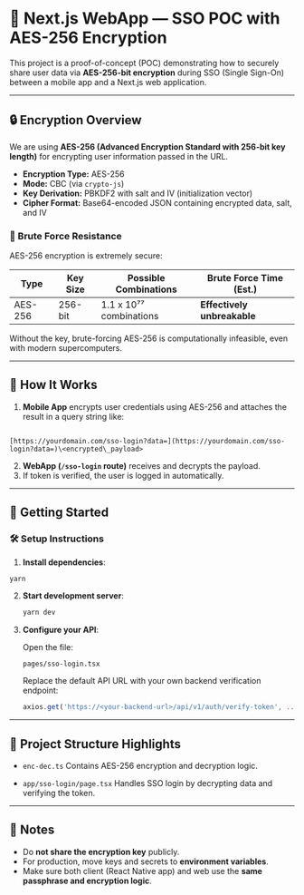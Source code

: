 # 🔐 Next.js WebApp — SSO POC with AES-256 Encryption

This project is a proof-of-concept (POC) demonstrating how to securely share user data via **AES-256-bit encryption** during SSO (Single Sign-On) between a mobile app and a Next.js web application.

---

## 🔒 Encryption Overview

We are using **AES-256 (Advanced Encryption Standard with 256-bit key length)** for encrypting user information passed in the URL.

- **Encryption Type:** AES-256
- **Mode:** CBC (via `crypto-js`)
- **Key Derivation:** PBKDF2 with salt and IV (initialization vector)
- **Cipher Format:** Base64-encoded JSON containing encrypted data, salt, and IV

### 🧠 Brute Force Resistance

AES-256 encryption is extremely secure:

| Type     | Key Size | Possible Combinations      | Brute Force Time (Est.)      |
|----------|----------|-----------------------------|------------------------------|
| AES-256  | 256-bit  | 1.1 x 10⁷⁷ combinations     | **Effectively unbreakable**  |

Without the key, brute-forcing AES-256 is computationally infeasible, even with modern supercomputers.

---

## 🧪 How It Works

1. **Mobile App** encrypts user credentials using AES-256 and attaches the result in a query string like:
```

[https://yourdomain.com/sso-login?data=](https://yourdomain.com/sso-login?data=)\<encrypted\_payload>

````

2. **WebApp (`/sso-login` route)** receives and decrypts the payload.
3. If token is verified, the user is logged in automatically.

---

## 🚀 Getting Started

### 🛠️ Setup Instructions

1. **Install dependencies**:

```bash
yarn
````

2. **Start development server**:

   ```bash
   yarn dev
   ```

3. **Configure your API**:

   Open the file:

   ```
   pages/sso-login.tsx
   ```

   Replace the default API URL with your own backend verification endpoint:

   ```ts
   axios.get('https://<your-backend-url>/api/v1/auth/verify-token', ...)
   ```

---

## 📁 Project Structure Highlights

* `enc-dec.ts`
  Contains AES-256 encryption and decryption logic.

* `app/sso-login/page.tsx`
  Handles SSO login by decrypting data and verifying the token.

---

## 📌 Notes

* Do **not share the encryption key** publicly.
* For production, move keys and secrets to **environment variables**.
* Make sure both client (React Native app) and web use the **same passphrase and encryption logic**.
```
